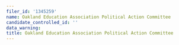 ```yaml
---
filer_id: '1345259'
name: Oakland Education Association Political Action Committee
candidate_controlled_id: ''
data_warning:
title: Oakland Education Association Political Action Committee
---
```

